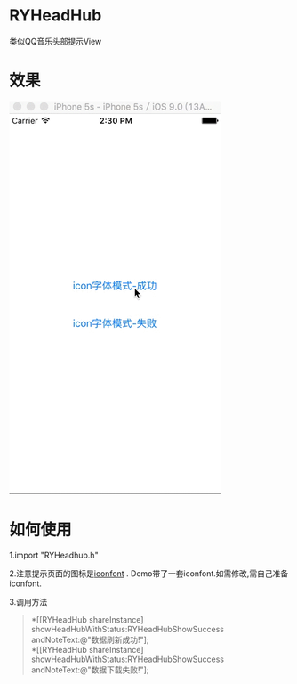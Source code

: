 # RYHeadHub
类似QQ音乐头部提示View

# 效果
![RYHeadHub](https://github.com/Resory/Images/blob/master/RYHeadHub.gif)

# 如何使用

1.import "RYHeadhub.h" <br>

2.注意提示页面的图标是[iconfont](http://ued.taobao.org/blog/2013/09/icon-font-in-ios/ "关于iconfont") . Demo带了一套iconfont.如需修改,需自己准备iconfont.<br>
  
3.调用方法<br>
  >*[[RYHeadHub shareInstance] showHeadHubWithStatus:RYHeadHubShowSuccess andNoteText:@"数据刷新成功!"];<br>
  >*[[RYHeadHub shareInstance] showHeadHubWithStatus:RYHeadHubShowSuccess andNoteText:@"数据下载失败!"];

